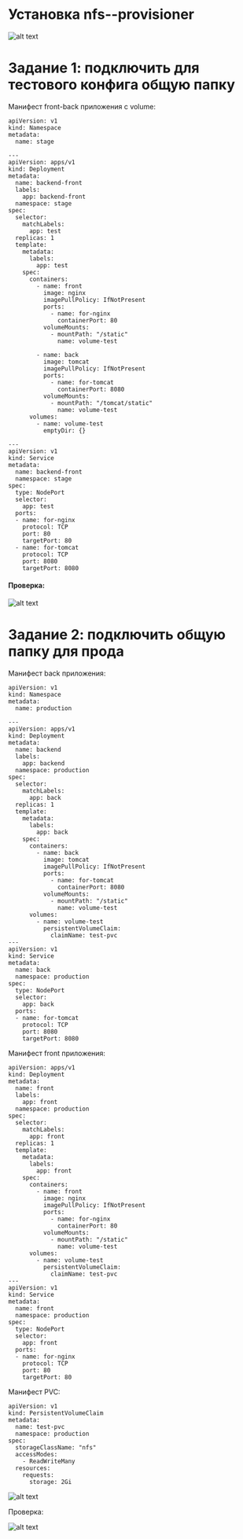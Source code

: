 # Установка nfs--provisioner

![alt text](https://github.com/kiselev-it/devops/blob/main/task_13.2/png/1.PNG?raw=true)

# Задание 1: подключить для тестового конфига общую папку

Манифест front-back приложения с volume:
```
apiVersion: v1
kind: Namespace
metadata:
  name: stage

---
apiVersion: apps/v1
kind: Deployment
metadata:
  name: backend-front
  labels:
    app: backend-front
  namespace: stage
spec:
  selector:
    matchLabels:
      app: test
  replicas: 1
  template:
    metadata:
      labels:
        app: test
    spec:
      containers:
        - name: front
          image: nginx
          imagePullPolicy: IfNotPresent
          ports:
            - name: for-nginx
              containerPort: 80
          volumeMounts:
            - mountPath: "/static"
              name: volume-test

        - name: back
          image: tomcat
          imagePullPolicy: IfNotPresent
          ports:
            - name: for-tomcat
              containerPort: 8080
          volumeMounts:
            - mountPath: "/tomcat/static"
              name: volume-test
      volumes:
        - name: volume-test
          emptyDir: {}

---
apiVersion: v1
kind: Service
metadata:
  name: backend-front
  namespace: stage
spec:
  type: NodePort
  selector:
    app: test
  ports:
  - name: for-nginx
    protocol: TCP
    port: 80
    targetPort: 80
  - name: for-tomcat
    protocol: TCP
    port: 8080
    targetPort: 8080
```
#### Проверка:

![alt text](https://github.com/kiselev-it/devops/blob/main/task_13.2/png/2.PNG?raw=true)

# Задание 2: подключить общую папку для прода

Манифест back приложения:

```
apiVersion: v1
kind: Namespace
metadata:
  name: production 

---
apiVersion: apps/v1
kind: Deployment
metadata:
  name: backend
  labels:
    app: backend
  namespace: production 
spec:
  selector:
    matchLabels:
      app: back
  replicas: 1
  template:
    metadata:
      labels:
        app: back
    spec:
      containers:
        - name: back
          image: tomcat
          imagePullPolicy: IfNotPresent
          ports:
            - name: for-tomcat
              containerPort: 8080
          volumeMounts:
            - mountPath: "/static"
              name: volume-test
      volumes:
        - name: volume-test
          persistentVolumeClaim:
            claimName: test-pvc
---
apiVersion: v1
kind: Service
metadata:
  name: back
  namespace: production 
spec:
  type: NodePort
  selector:
    app: back
  ports:
  - name: for-tomcat
    protocol: TCP
    port: 8080
    targetPort: 8080
```

Манифест front приложения:

```
apiVersion: apps/v1
kind: Deployment
metadata:
  name: front
  labels:
    app: front
  namespace: production 
spec:
  selector:
    matchLabels:
      app: front
  replicas: 1
  template:
    metadata:
      labels:
        app: front
    spec:
      containers:
        - name: front
          image: nginx
          imagePullPolicy: IfNotPresent
          ports:
            - name: for-nginx
              containerPort: 80
          volumeMounts:
            - mountPath: "/static"
              name: volume-test
      volumes:
        - name: volume-test
          persistentVolumeClaim:
            claimName: test-pvc
---
apiVersion: v1
kind: Service
metadata:
  name: front
  namespace: production 
spec:
  type: NodePort
  selector:
    app: front
  ports:
  - name: for-nginx
    protocol: TCP
    port: 80
    targetPort: 80
```

Манифест PVC:

```
apiVersion: v1
kind: PersistentVolumeClaim
metadata:
  name: test-pvc
  namespace: production
spec:
  storageClassName: "nfs"
  accessModes:
    - ReadWriteMany
  resources:
    requests:
      storage: 2Gi
```

![alt text](https://github.com/kiselev-it/devops/blob/main/task_13.2/png/3.PNG?raw=true)

Проверка:

![alt text](https://github.com/kiselev-it/devops/blob/main/task_13.2/png/4.PNG?raw=true)